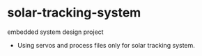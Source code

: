 # solar-tracking-system
embedded system design project
- Using servos and process files only for solar tracking system.

